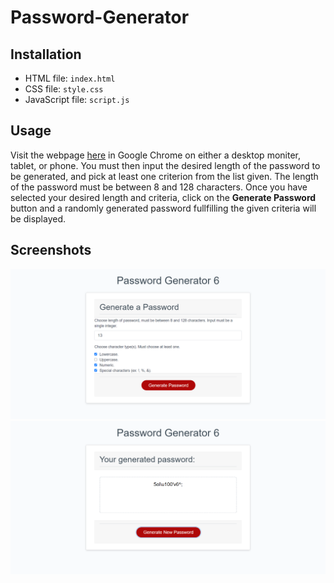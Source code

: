 # Password-Generator

## Installation
* HTML file: `index.html`
* CSS file: `style.css`
* JavaScript file: `script.js`

## Usage
Visit the webpage [here](https://ankushchalla.github.io/Password-Generator/) in Google Chrome on either a desktop moniter, tablet, or phone. You must then input the desired length of the password to be generated, and pick at least one criterion from the list given. The length of the password must be between 8 and 128 characters. Once you have selected your desired length and criteria, click on the **Generate Password** button and a randomly generated password fullfilling the given criteria will be displayed. 

## Screenshots
![Screenshot 1](https://github.com/ankushchalla/Password-Generator/blob/main/screenshot-1.png)
![Screenshot 2](https://github.com/ankushchalla/Password-Generator/blob/main/screenshot-2.png)

